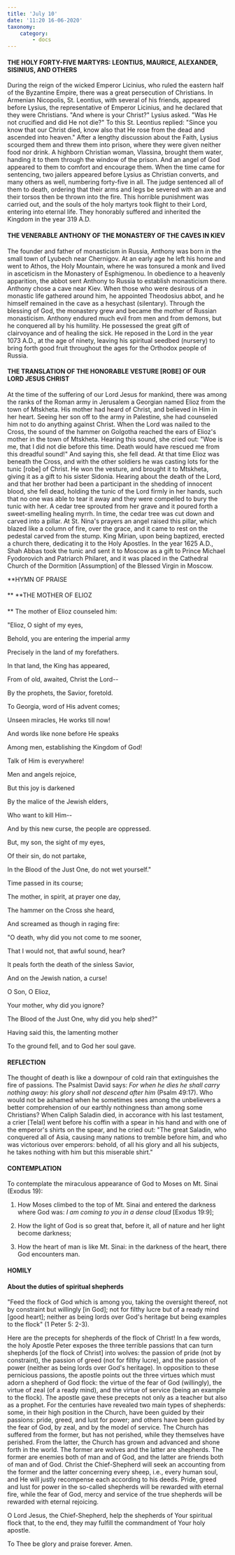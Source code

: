 ```yaml
---
title: 'July 10'
date: '11:20 16-06-2020'
taxonomy:
    category:
        - docs
---
```


#### THE HOLY FORTY-FIVE MARTYRS: LEONTIUS, MAURICE, ALEXANDER, SISINIUS, AND OTHERS

During the reign of the wicked Emperor Licinius, who ruled the eastern half of the Byzantine Empire, there was a great persecution of Christians. In Armenian Nicopolis, St. Leontius, with several of his friends, appeared before Lysius, the representative of Emperor Licinius, and he declared that they were Christians. "And where is your Christ?" Lysius asked. "Was He not crucified and did He not die?" To this St. Leontius replied: "Since you know that our Christ died, know also that He rose from the dead and ascended into heaven." After a lengthy discussion about the Faith, Lysius scourged them and threw them into prison, where they were given neither food nor drink. A highborn Christian woman, Vlassina, brought them water, handing it to them through the window of the prison. And an angel of God appeared to them to comfort and encourage them. When the time came for sentencing, two jailers appeared before Lysius as Christian converts, and many others as well, numbering forty-five in all. The judge sentenced all of them to death, ordering that their arms and legs be severed with an axe and their torsos then be thrown into the fire. This horrible punishment was carried out, and the souls of the holy martyrs took flight to their Lord, entering into eternal life. They honorably suffered and inherited the Kingdom in the year 319 A.D.

#### THE VENERABLE ANTHONY OF THE MONASTERY OF THE CAVES IN KIEV

The founder and father of monasticism in Russia, Anthony was born in the small town of Lyubech near Chernigov. At an early age he left his home and went to Athos, the Holy Mountain, where he was tonsured a monk and lived in asceticism in the Monastery of Esphigmenou. In obedience to a heavenly apparition, the abbot sent Anthony to Russia to establish monasticism there. Anthony chose a cave near Kiev. When those who were desirous of a monastic life gathered around him, he appointed Theodosius abbot, and he himself remained in the cave as a hesychast (silentary). Through the blessing of God, the monastery grew and became the mother of Russian monasticism. Anthony endured much evil from men and from demons, but he conquered all by his humility. He possessed the great gift of clairvoyance and of healing the sick. He reposed in the Lord in the year 1073 A.D., at the age of ninety, leaving his spiritual seedbed (nursery) to bring forth good fruit throughout the ages for the Orthodox people of Russia.

#### THE TRANSLATION OF THE HONORABLE VESTURE [ROBE] OF OUR LORD JESUS CHRIST

At the time of the suffering of our Lord Jesus for mankind, there was among the ranks of the Roman army in Jerusalem a Georgian named Elioz from the town of Mtskheta. His mother had heard of Christ, and believed in Him in her heart. Seeing her son off to the army in Palestine, she had counseled him not to do anything against Christ. When the Lord was nailed to the Cross, the sound of the hammer on Golgotha reached the ears of Elioz's mother in the town of Mtskheta. Hearing this sound, she cried out: "Woe is me, that I did not die before this time. Death would have rescued me from this dreadful sound!" And saying this, she fell dead. At that time Elioz was beneath the Cross, and with the other soldiers he was casting lots for the tunic [robe] of Christ. He won the vesture, and brought it to Mtskheta, giving it as a gift to his sister Sidonia. Hearing about the death of the Lord, and that her brother had been a participant in the shedding of innocent blood, she fell dead, holding the tunic of the Lord firmly in her hands, such that no one was able to tear it away and they were compelled to bury the tunic with her. A cedar tree sprouted from her grave and it poured forth a sweet-smelling healing myrrh. In time, the cedar tree was cut down and carved into a pillar. At St. Nina's prayers an angel raised this pillar, which blazed like a column of fire, over the grace, and it came to rest on the pedestal carved from the stump. King Mirian, upon being baptized, erected a church there, dedicating it to the Holy Apostles. In the year 1625 A.D., Shah Abbas took the tunic and sent it to Moscow as a gift to Prince Michael Fyodorovich and Patriarch Philaret, and it was placed in the Cathedral Church of the Dormition [Assumption] of the Blessed Virgin in Moscow.


**HYMN OF PRAISE
####  
**
**THE MOTHER OF ELIOZ
####  
**
The mother of Elioz counseled him:
 

"Elioz, O sight of my eyes,
 

Behold, you are entering the imperial army
 

Precisely in the land of my forefathers.
 

In that land, the King has appeared,
 

From of old, awaited, Christ the Lord--
 

By the prophets, the Savior, foretold.


To Georgia, word of His advent comes;
 

Unseen miracles, He works till now!
 

And words like none before He speaks
 

Among men, establishing the Kingdom of God!
 

Talk of Him is everywhere!
 

Men and angels rejoice,
 

But this joy is darkened
 

By the malice of the Jewish elders,
 

Who want to kill Him--
 

And by this new curse, the people are oppressed.
 

But, my son, the sight of my eyes,
 

Of their sin, do not partake,
 

In the Blood of the Just One, do not wet yourself."
 

Time passed in its course;
 

The mother, in spirit, at prayer one day,
 

The hammer on the Cross she heard,
 

And screamed as though in raging fire:
 

"O death, why did you not come to me sooner,
 

That I would not, that awful sound, hear?
 

It peals forth the death of the sinless Savior,
 

And on the Jewish nation, a curse!
 

O Son, O Elioz,
 

Your mother, why did you ignore?
 

The Blood of the Just One, why did you help shed?"
 

Having said this, the lamenting mother
 

To the ground fell, and to God her soul gave.
 

#### REFLECTION

The thought of death is like a downpour of cold rain that extinguishes the fire of passions. The Psalmist David says: *For when he dies he shall carry nothing away: his glory shall not descend after him* (Psalm 49:17). Who would not be ashamed when he sometimes sees among the unbelievers a better comprehension of our earthly nothingness than among some Christians? When Caliph Saladin died, in accorance with his last testament, a crier [Telal] went before his coffin with a spear in his hand and with one of the emperor's shirts on the spear, and he cried out: "The great Saladin, who conquered all of Asia, causing many nations to tremble before him, and who was victorious over emperors: behold, of all his glory and all his subjects, he takes nothing with him but this miserable shirt."


#### CONTEMPLATION


To contemplate the miraculous appearance of God to Moses on Mt. Sinai (Exodus 19):

1.  How Moses climbed to the top of Mt. Sinai and entered the darkness where God was: *I am coming to you in a dense cloud* [Exodus 19:9];

1.  How the light of God is so great that, before it, all of nature and her light become darkness;

1.  How the heart of man is like Mt. Sinai: in the darkness of the heart, there God encounters man.


#### HOMILY


#### About the duties of spiritual shepherds

"Feed the flock of God which is among you, taking the oversight thereof, not by constraint but willingly [in God]; not for filthy lucre but of a ready mind [good heart]; neither as being lords over God's heritage but being examples to the flock" (1 Peter 5: 2-3).

Here are the precepts for shepherds of the flock of Christ! In a few words, the holy Apostle Peter exposes the three terrible passions that can turn shepherds [of the flock of Christ] into wolves: the passion of pride (not by constraint), the passion of greed (not for filthy lucre), and the passion of power (neither as being lords over God's heritage). In opposition to these pernicious passions, the apostle points out the three virtues which must adorn a shepherd of God flock: the virtue of the fear of God (willingly), the virtue of zeal (of a ready mind), and the virtue of service (being an example to the flock). The apostle gave these precepts not only as a teacher but also as a prophet. For the centuries have revealed two main types of shepherds: some, in their high position in the Church, have been guided by their passions: pride, greed, and lust for power; and others have been guided by the fear of God, by zeal, and by the model of service. The Church has suffered from the former, but has not perished, while they themselves have perished. From the latter, the Church has grown and advanced and shone forth in the world. The former are wolves and the latter are shepherds. The former are enemies both of man and of God, and the latter are friends both of man and of God. Christ the Chief-Shepherd will seek an accounting from the former and the latter concerning every sheep, i.e., every human soul, and He will justly recompense each according to his deeds. Pride, greed and lust for power in the so-called shepherds will be rewarded with eternal fire, while the fear of God, mercy and service of the true shepherds will be rewarded with eternal rejoicing.

O Lord Jesus, the Chief-Shepherd, help the shepherds of Your spiritual flock that, to the end, they may fulfill the commandment of Your holy apostle.

To Thee be glory and praise forever. Amen.
